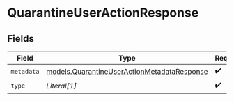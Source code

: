 # QuarantineUserActionResponse


## Fields

| Field                                                                                            | Type                                                                                             | Required                                                                                         | Description                                                                                      |
| ------------------------------------------------------------------------------------------------ | ------------------------------------------------------------------------------------------------ | ------------------------------------------------------------------------------------------------ | ------------------------------------------------------------------------------------------------ |
| `metadata`                                                                                       | [models.QuarantineUserActionMetadataResponse](../models/quarantineuseractionmetadataresponse.md) | :heavy_check_mark:                                                                               | N/A                                                                                              |
| `type`                                                                                           | *Literal[1]*                                                                                     | :heavy_check_mark:                                                                               | N/A                                                                                              |